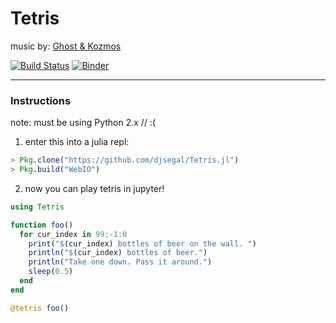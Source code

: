 # Tetris

music by: [Ghost & Kozmos](https://soundcloud.com/the-ghost-that-haunts-your-house/ghost-kozmos-tetris-theme-electro-swing-remix)

[![Build Status](https://travis-ci.org/djsegal/Tetris.jl.svg?branch=master)](https://travis-ci.org/djsegal/Tetris.jl)
[![Binder](https://mybinder.org/badge.svg)](https://mybinder.org/v2/gh/djsegal/webio-binder/master?filepath=Tetris.jl.ipynb)

-----

### Instructions

note: must be using Python 2.x // :(

1) enter this into a julia repl:

```julia
> Pkg.clone("https://github.com/djsegal/Tetris.jl")
> Pkg.build("WebIO")
```

2) now you can play tetris in jupyter!

```julia
using Tetris

function foo()
  for cur_index in 99:-1:0
    print("$(cur_index) bottles of beer on the wall. ")
    println("$(cur_index) bottles of beer.")
    println("Take one down. Pass it around.")
    sleep(0.5)
  end
end

@tetris foo()
```
